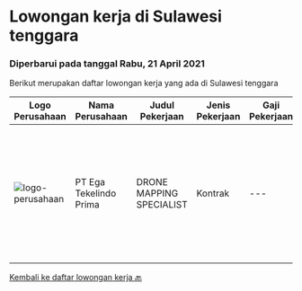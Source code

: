 
  # Lowongan kerja di Sulawesi tenggara

  ### Diperbarui pada tanggal Rabu, 21 April 2021

  Berikut merupakan daftar lowongan kerja yang ada di Sulawesi tenggara

  |Logo Perusahaan | Nama Perusahaan | Judul Pekerjaan | Jenis Pekerjaan | Gaji Pekerjaan | Lokasi | Deskripsi | Tanggal diunggah | Pranala |
  | -------------- | --------------- | --------------- | --------- | --------- | -------------- | ------- | ----------- | ----------- |
  |![logo-perusahaan](https://image-service-cdn.seek.com.au/6d7bad54d4e7c9c60cf5785ff8cf959868a79d4c/ee4dce1061f3f616224767ad58cb2fc751b8d2dc)|PT Ega Tekelindo Prima|DRONE MAPPING SPECIALIST|Kontrak|---|Sulawesi Tenggara|Responsibilities: Able to operate drone for mapping area of Exploration and Production Experienced with mining software (Surpac, Whittle, Mine Sched,...|Sabtu, 17 April 2021|https://www.jobstreet.co.id/id/job/drone-mapping-specialist-3509937?token=0~a5a2c25a-82a6-4601-a13c-27b70e6e2e85&sectionRank=1&jobId=jobstreet-id-job-3509937|


  [Kembali ke daftar lowongan kerja 🔙](../README.md#daftar-lowongan-kerja)
  